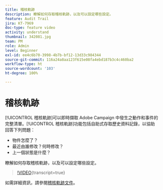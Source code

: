 ```yaml
---
title: 稽核軌跡
description: 瞭解如何存取稽核軌跡，以及可以設定哪些設定。
feature: Audit Trail
jira: KT-7969
doc-type: feature video
activity: understand
thumbnail: 342081.jpg
team: PM
role: Admin
level: Beginner
exl-id: ee4c6b70-3998-4b7b-bf12-13d33c984344
source-git-commit: 116a24a8aa123f615e08fa4ebd187b3c4c460ba2
workflow-type: ht
source-wordcount: '103'
ht-degree: 100%

---
```


# 稽核軌跡

[!UICONTROL 稽核軌跡]可以即時擷取 Adobe Campaign 中發生之動作和事件的完整清單。[!UICONTROL 稽核軌跡]功能包括自助式存取歷史資料記錄，以協助回答下列問題：

* 物件怎麼了？
* 最近由誰修改？何時修改？
* 上一個狀態是什麼？

瞭解如何存取稽核軌跡，以及可以設定哪些設定。

>[!VIDEO](https://video.tv.adobe.com/v/342081?quality=12&learn=on){transcript=true}

如需詳細資訊，請參閱[稽核軌跡文件](https://experienceleague.adobe.com/docs/campaign-classic/using/monitoring-campaign-classic/production-procedures/audit-trail.html?lang=zh-Hant)。
